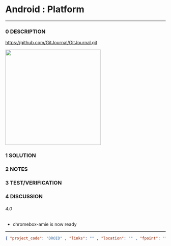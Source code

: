 # Android : Platform
--------------------------------
### 0 DESCRIPTION

https://github.com/GitJournal/GitJournal.git


<img alt="" width="300" src="https://camo.githubusercontent.com/9f3444188e356a0cd412e80f18855db1ec47634f3751891b83aab351f26b7743/68747470733a2f2f6769746a6f75726e616c2e696f2f73637265656e73686f74732f616e64726f69642f323032302d30362d30342f656e2d47422f696d616765732f70686f6e6553637265656e73686f74732f4e657875732036502d312e706e67"/>


### 1 SOLUTION


### 2 NOTES


### 3 TEST/VERIFICATION


### 4 DISCUSSION
###### 4.0
- chromebox-amie is now ready


--------------------------------
```json
{ "project_code": "DROID" , "links": "" , "location": "" , "fpoint": "" }
```
